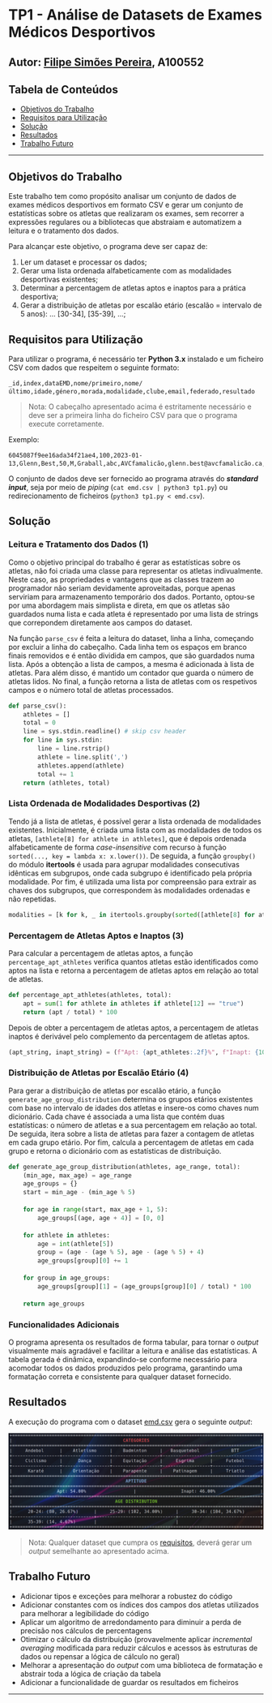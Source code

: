 # TP1 - Análise de Datasets de Exames Médicos Desportivos

## Autor: [Filipe Simões Pereira](https://github.com/Filipe2817), A100552

## Tabela de Conteúdos

- [Objetivos do Trabalho](#objetivos-do-trabalho)
- [Requisitos para Utilização](#requisitos-para-utilização)
- [Solução](#solução)
- [Resultados](#resultados)
- [Trabalho Futuro](#trabalho-futuro)

---

## Objetivos do Trabalho

Este trabalho tem como propósito analisar um conjunto de dados de exames médicos desportivos em formato CSV e gerar um conjunto de estatísticas sobre os atletas que realizaram os exames, sem recorrer a expressões regulares ou a bibliotecas que abstraiam e automatizem a leitura e o tratamento dos dados.

Para alcançar este objetivo, o programa deve ser capaz de:

1. Ler um dataset e processar os dados;
2. Gerar uma lista ordenada alfabeticamente com as modalidades desportivas existentes;
3. Determinar a percentagem de atletas aptos e inaptos para a prática desportiva;
4. Gerar a distribuição de atletas por escalão etário (escalão = intervalo de 5 anos): ... [30-34], [35-39], ...;

## Requisitos para Utilização

Para utilizar o programa, é necessário ter **Python 3.x** instalado e um ficheiro CSV com dados que respeitem o seguinte formato:

```csv
_id,index,dataEMD,nome/primeiro,nome/último,idade,género,morada,modalidade,clube,email,federado,resultado
```

> Nota: O cabeçalho apresentado acima é estritamente necessário e deve ser a primeira linha do ficheiro CSV para que o programa execute corretamente.

Exemplo:

```csv
6045087f9ee16ada34f21ae4,100,2023-01-13,Glenn,Best,50,M,Graball,abc,AVCfamalicão,glenn.best@avcfamalicão.ca,true,true
```

O conjunto de dados deve ser fornecido ao programa através do ***standard input***, seja por meio de *piping* (`cat emd.csv | python3 tp1.py`) ou redirecionamento de ficheiros (`python3 tp1.py < emd.csv`).

## Solução

### Leitura e Tratamento dos Dados (1)

Como o objetivo principal do trabalho é gerar as estatísticas sobre os atletas, não foi criada uma classe para representar os atletas indivualmente. Neste caso, as
propriedades e vantagens que as classes trazem ao programador não seriam devidamente aproveitadas, porque apenas serviriam para armazenamento temporário dos dados. Portanto, optou-se por uma abordagem mais simplista e direta, em que os atletas são guardados numa lista e cada atleta é representado por uma lista de strings que correpondem diretamente aos campos do dataset.

Na função `parse_csv` é feita a leitura do dataset, linha a linha, começando por excluir a linha do cabeçalho. Cada linha tem os espaços em branco finais removidos e é então dividida em campos, que são guardados numa lista. Após a obtenção a lista de campos, a mesma é adicionada à lista de atletas. Para além disso, é mantido um contador que guarda o número de atletas lidos. No final, a função retorna a lista de atletas com os respetivos campos e o número total de atletas processados.

```python
def parse_csv():
    athletes = []
    total = 0
    line = sys.stdin.readline() # skip csv header
    for line in sys.stdin:
        line = line.rstrip()
        athlete = line.split(',')
        athletes.append(athlete)
        total += 1
    return (athletes, total)
```

### Lista Ordenada de Modalidades Desportivas (2)

Tendo já a lista de atletas, é possível gerar a lista ordenada de modalidades existentes. Inicialmente, é criada uma lista com as modalidades de todos os atletas, `[athlete[8] for athlete in athletes]`, que é depois ordenada alfabeticamente de forma *case-insensitive* com recurso à função `sorted(..., key = lambda x: x.lower())`. De seguida, a função `groupby()` do módulo **itertools** é usada para agrupar modalidades consecutivas idênticas em subgrupos, onde cada subgrupo é identificado pela própria modalidade. Por fim, é utilizada uma lista por compreensão para extrair as chaves dos subgrupos, que correspondem às modalidades ordenadas e não repetidas.

```python
modalities = [k for k, _ in itertools.groupby(sorted([athlete[8] for athlete in athletes], key = lambda x: x.lower()))]
```

### Percentagem de Atletas Aptos e Inaptos (3)

Para calcular a percentagem de atletas aptos, a função `percentage_apt_athletes` verifica quantos atletas estão identificados como aptos na lista e retorna a percentagem de atletas aptos em relação ao total de atletas.

```python
def percentage_apt_athletes(athletes, total):
    apt = sum(1 for athlete in athletes if athlete[12] == "true")
    return (apt / total) * 100
```

Depois de obter a percentagem de atletas aptos, a percentagem de atletas inaptos é derivável pelo complemento da percentagem de atletas aptos.

```python
(apt_string, inapt_string) = (f"Apt: {apt_athletes:.2f}%", f"Inapt: {100 - apt_athletes:.2f}%")
```

### Distribuição de Atletas por Escalão Etário (4)

Para gerar a distribuição de atletas por escalão etário, a função `generate_age_group_distribution` determina os grupos etários existentes com base no intervalo de idades dos atletas e insere-os como chaves num dicionário. Cada chave é associada a uma lista que contém duas estatísticas: o número de atletas e a sua percentagem em relação ao total. De seguida, itera sobre a lista de atletas para fazer a contagem de atletas em cada grupo etário. Por fim, calcula a percentagem de atletas em cada grupo e retorna o dicionário com as estatísticas de distribuição.

```python
def generate_age_group_distribution(athletes, age_range, total):
    (min_age, max_age) = age_range
    age_groups = {}
    start = min_age - (min_age % 5)

    for age in range(start, max_age + 1, 5):
        age_groups[(age, age + 4)] = [0, 0]

    for athlete in athletes:
        age = int(athlete[5])
        group = (age - (age % 5), age - (age % 5) + 4)
        age_groups[group][0] += 1

    for group in age_groups:
        age_groups[group][1] = (age_groups[group][0] / total) * 100

    return age_groups
```

### Funcionalidades Adicionais

O programa apresenta os resultados de forma tabular, para tornar o *output* visualmente mais agradável e facilitar a leitura e análise das estatísticas. A tabela gerada é dinâmica, expandindo-se conforme necessário para acomodar todos os dados produzidos pelo programa, garantindo uma formatação correta e consistente para qualquer dataset fornecido.

## Resultados

A execução do programa com o dataset [emd.csv](emd.csv) gera o seguinte *output*:

![Output tp1](/images/tp1-output.png)

> Nota: Qualquer dataset que cumpra os [requisitos](#requisitos-para-utilização), deverá gerar um *output* semelhante ao apresentado acima.

## Trabalho Futuro

- Adicionar tipos e exceções para melhorar a robustez do código
- Adicionar constantes com os índices dos campos dos atletas utilizados para melhorar a legibilidade do código
- Aplicar um algoritmo de arredondamento para diminuir a perda de precisão nos cálculos de percentagens
- Otimizar o cálculo da distribuição (provavelmente aplicar *incremental averaging* modificada para reduzir cálculos e acessos às estruturas de dados ou repensar a lógica de cálculo no geral)
- Melhorar a apresentação do *output* com uma biblioteca de formatação e abstrair toda a lógica de criação da tabela
- Adicionar a funcionalidade de guardar os resultados em ficheiros

---
